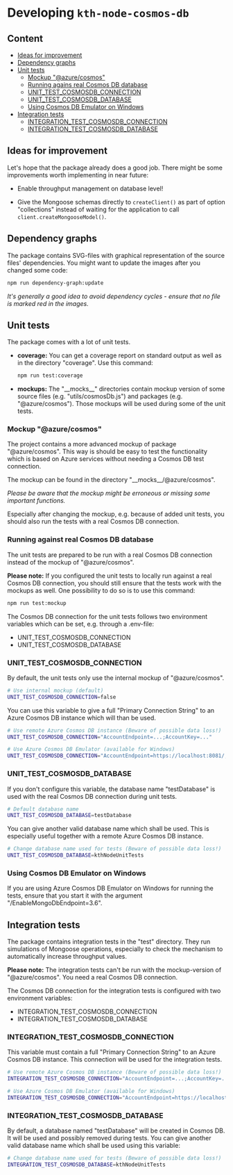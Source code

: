 # Developing `kth-node-cosmos-db`

## Content

- [Ideas for improvement](#ideas-for-improvement)
- [Dependency graphs](#dependency-graphs)
- [Unit tests](#unit-tests)
  - [Mockup "@azure/cosmos"](#mockup-azurecosmos)
  - [Running agains real Cosmos DB database](#running-against-real-cosmos-db-database)
  - [UNIT_TEST_COSMOSDB_CONNECTION](#UNIT_TEST_COSMOSDB_CONNECTION)
  - [UNIT_TEST_COSMOSDB_DATABASE](#UNIT_TEST_COSMOSDB_DATABASE)
  - [Using Cosmos DB Emulator on Windows](#using-cosmos-db-emulator-on-windows)
- [Integration tests](#integration-tests)
  - [INTEGRATION_TEST_COSMOSDB_CONNECTION](#INTEGRATION_TEST_COSMOSDB_CONNECTION)
  - [INTEGRATION_TEST_COSMOSDB_DATABASE](#INTEGRATION_TEST_COSMOSDB_DATABASE)

## Ideas for improvement

Let's hope that the package already does a good job. There might be some improvements worth implementing in near future:

- Enable throughput management on database level!

- Give the Mongoose schemas directly to `createClient()` as part of option "collections" instead of waiting for the application to call `client.createMongooseModel()`.

## Dependency graphs

The package contains SVG-files with graphical representation of the source files' dependencies. You might want to update the images after you changed some code:

```sh
npm run dependency-graph:update
```

_It's generally a good idea to avoid dependency cycles - ensure that no file is marked red in the images._

## Unit tests

The package comes with a lot of unit tests.

- **coverage:**
  You can get a coverage report on standard output as well as in the directory "coverage". Use this command:
  ```sh
  npm run test:coverage
  ```
- **mockups:**
  The "\_\_mocks\_\_" directories contain mockup version of some source files (e.g. "utils/cosmosDb.js") and packages (e.g. "@azure/cosmos"). Those mockups will be used during some of the unit tests.

### Mockup "@azure/cosmos"

The project contains a more advanced mockup of package "@azure/cosmos". This way is should be easy to test the functionality which is based on Azure services without needing a Cosmos DB test connection.

The mockup can be found in the directory "\_\_mocks\_\_/@azure/cosmos".

_Please be aware that the mockup might be erroneous or missing some important functions._

Especially after changing the mockup, e.g. because of added unit tests, you should also run the tests with a real Cosmos DB connection.

### Running against real Cosmos DB database

The unit tests are prepared to be run with a real Cosmos DB connection instead of the mockup of "@azure/cosmos".

**Please note:** If you configured the unit tests to locally run against a real Cosmos DB connection, you should still ensure that the tests work with the mockups as well. One possibility to do so is to use this command:

```sh
npm run test:mockup
```

The Cosmos DB connection for the unit tests follows two environment variables which can be set, e.g. through a .env-file:

- UNIT_TEST_COSMOSDB_CONNECTION
- UNIT_TEST_COSMOSDB_DATABASE

### UNIT_TEST_COSMOSDB_CONNECTION

By default, the unit tests only use the internal mockup of "@azure/cosmos".

```sh
# Use internal mockup (default)
UNIT_TEST_COSMOSDB_CONNECTION=false
```

You can use this variable to give a full "Primary Connection String" to an Azure Cosmos DB instance which will than be used.

```sh
# Use remote Azure Cosmos DB instance (Beware of possible data loss!)
UNIT_TEST_COSMOSDB_CONNECTION="AccountEndpoint=...;AccountKey=..."
```

```sh
# Use Azure Cosmos DB Emulator (available for Windows)
UNIT_TEST_COSMOSDB_CONNECTION="AccountEndpoint=https://localhost:8081/;AccountKey=C2y6yDjf5/R+ob0N8A7Cgv30VRDJIWEHLM+4QDU5DE2nQ9nDuVTqobD4b8mGGyPMbIZnqyMsEcaGQy67XIw/Jw=="
```

### UNIT_TEST_COSMOSDB_DATABASE

If you don't configure this variable, the database name "testDatabase" is used with the real Cosmos DB connection during unit tests.

```sh
# Default database name
UNIT_TEST_COSMOSDB_DATABASE=testDatabase
```

You can give another valid database name which shall be used. This is especially useful together with a remote Azure Cosmos DB instance.

```sh
# Change database name used for tests (Beware of possible data loss!)
UNIT_TEST_COSMOSDB_DATABASE=kthNodeUnitTests
```

### Using Cosmos DB Emulator on Windows

If you are using Azure Cosmos DB Emulator on Windows for running the tests, ensure that you start it with the argument "/EnableMongoDbEndpoint=3.6".

## Integration tests

The package contains integration tests in the "test" directory. They run simulations of Mongoose operations, especially to check the mechanism to automatically increase throughput values.

**Please note:** The integration tests can't be run with the mockup-version of "@azure/cosmos". You need a real Cosmos DB connection.

The Cosmos DB connection for the integration tests is configured with two environment variables:

- INTEGRATION_TEST_COSMOSDB_CONNECTION
- INTEGRATION_TEST_COSMOSDB_DATABASE

### INTEGRATION_TEST_COSMOSDB_CONNECTION

This variable must contain a full "Primary Connection String" to an Azure Cosmos DB instance. This connection will be used for the integration tests.

```sh
# Use remote Azure Cosmos DB instance (Beware of possible data loss!)
INTEGRATION_TEST_COSMOSDB_CONNECTION="AccountEndpoint=...;AccountKey=..."
```

```sh
# Use Azure Cosmos DB Emulator (available for Windows)
INTEGRATION_TEST_COSMOSDB_CONNECTION="AccountEndpoint=https://localhost:8081/;AccountKey=C2y6yDjf5/R+ob0N8A7Cgv30VRDJIWEHLM+4QDU5DE2nQ9nDuVTqobD4b8mGGyPMbIZnqyMsEcaGQy67XIw/Jw=="
```

### INTEGRATION_TEST_COSMOSDB_DATABASE

By default, a database named "testDatabase" will be created in Cosmos DB. It will be used and possibly removed during tests. You can give another valid database name which shall be used using this variable:

```sh
# Change database name used for tests (Beware of possible data loss!)
INTEGRATION_TEST_COSMOSDB_DATABASE=kthNodeUnitTests
```

